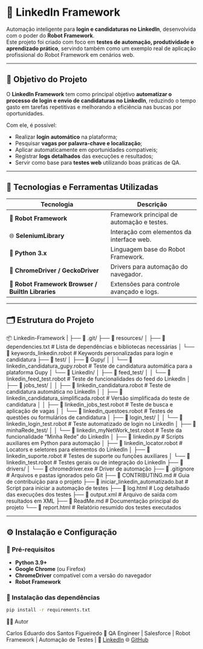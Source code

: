 # 🤖 LinkedIn Framework

Automação inteligente para **login e candidaturas no LinkedIn**, desenvolvida com o poder do **Robot Framework**.  
Este projeto foi criado com foco em **testes de automação, produtividade e aprendizado prático**, servindo também como um exemplo real de aplicação profissional do Robot Framework em cenários web.

---

## 🚀 Objetivo do Projeto

O **LinkedIn Framework** tem como principal objetivo **automatizar o processo de login e envio de candidaturas no LinkedIn**, reduzindo o tempo gasto em tarefas repetitivas e melhorando a eficiência nas buscas por oportunidades.

Com ele, é possível:
- Realizar **login automático** na plataforma;
- Pesquisar **vagas por palavra-chave e localização**;
- Aplicar automaticamente em oportunidades compatíveis;
- Registrar **logs detalhados** das execuções e resultados;
- Servir como base para **testes web** utilizando boas práticas de QA.

---

## 🧠 Tecnologias e Ferramentas Utilizadas

| Tecnologia | Descrição |
|-------------|------------|
| 🐍 **Robot Framework** | Framework principal de automação e testes. |
| 🌐 **SeleniumLibrary** | Interação com elementos da interface web. |
| 📄 **Python 3.x** | Linguagem base do Robot Framework. |
| 🧰 **ChromeDriver / GeckoDriver** | Drivers para automação do navegador. |
| 🧪 **Robot Framework Browser / BuiltIn Libraries** | Extensões para controle avançado e logs. |

---

## 🗂️ Estrutura do Projeto

📦 Linkedin-Framework
|
├── 📂 .git/
├── 📂 resources/
│   ├── 📄 dependencies.txt # Lista de dependências e bibliotecas necessárias
│   └── 📄 keywords_linkedin.robot # Keywords personalizadas para login e candidatura
├── 📂 test/
│   ├── 📂 Gupy/
│   │   └── 📄 linkedin_candidatura_gupy.robot # Teste de candidatura automática para a plataforma Gupy
│   └── 📂 LinkedIn/
│       ├── 📂 feed_test/
│       │   └── 📄 linkedin_feed_test.robot # Teste de funcionalidades do feed do LinkedIn
│       ├── 📂 jobs_test/
│       │   ├── 📄 linkedin_candidatura.robot # Teste de candidatura automática no LinkedIn
│       │   ├── 📄 linkedin_candidatura_simplificada.robot # Versão simplificada do teste de candidatura
│       │   ├── 📄 linkedin_jobs_test.robot # Teste de busca e aplicação de vagas
│       │   └── 📄 linkedin_questoes.robot # Testes de questões ou formulários de candidatura
│       ├── 📂 login_test/
│       │   └── 📄 linkedin_login_test.robot # Teste automatizado de login no LinkedIn
│       ├── 📂 minhaRede_test/
│       │   └── 📄 linkedin_myNetWork_test.robot # Teste da funcionalidade “Minha Rede” do LinkedIn
│       ├── 📄 linkedin.py # Scripts auxiliares em Python para automação
│       ├── 📄 linkedin_locator.robot # Locators e seletores para elementos do LinkedIn
│       ├── 📄 linkedin_suporte.robot # Testes de suporte ou funções auxiliares
│       └── 📄 linkedin_test.robot # Testes gerais ou de integração do LinkedIn
├── 📂 drivers/
│   └── 📄 chromedriver.exe # Driver de automação
├── 📄 .gitignore # Arquivos e pastas ignorados pelo Git
├── 📄 CONTRIBUTING.md # Guia de contribuição para o projeto
├── 📄 iniciar_linkedin_automatizado.bat # Script para iniciar a automação de testes
├── 📄 log.html # Log detalhado das execuções dos testes
├── 📄 output.xml # Arquivo de saída com resultados em XML
├── 📄 ReadMe.md # Documentação principal do projeto
└── 📄 report.html # Relatório resumido dos testes executados

---

## ⚙️ Instalação e Configuração

### 🔹 Pré-requisitos

- **Python 3.9+**
- **Google Chrome** (ou Firefox)
- **ChromeDriver** compatível com a versão do navegador
- **Robot Framework**

### 🔹 Instalação das dependências

```bash
pip install -r requirements.txt
```
👨‍💻 Autor

Carlos Eduardo dos Santos Figueiredo
💼 QA Engineer | Salesforce | Robot Framework | Automação de Testes |
📧 [LinkedIn](https://www.linkedin.com/in/carlos-eduardo-dos-santos-figueiredo-123456789/)
🌐 [GitHub](https://github.com/carloseduardonit)
